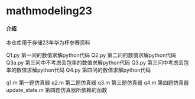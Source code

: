 # mathmodeling23

#### 介绍
本仓库用于存储23年华为杯参赛资料

Q1.py   第一问的数值求解python代码 
Q2.py   第二问的数值求解python代码 
Q3a.py   第三问中不考虑丢包率的数值求解python代码 
Q3.py   第三问中考虑丢包率的数值求解python代码 
Q4.py   第四问的数值求解python代码 

q1.m      第一题仿真器
q2.m      第二题仿真器
q3.m      第三题仿真器
q4.m      第四题仿真器
update_state.m    第四题仿真器所依赖的函数